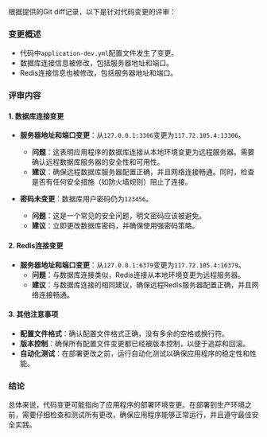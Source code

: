 根据提供的Git diff记录，以下是针对代码变更的评审：

### 变更概述
- 代码中`application-dev.yml`配置文件发生了变更。
- 数据库连接信息被修改，包括服务器地址和端口。
- Redis连接信息也被修改，包括服务器地址和端口。

### 评审内容

#### 1. 数据库连接变更
- **服务器地址和端口变更**：从`127.0.0.1:3306`变更为`117.72.105.4:13306`。
  - **问题**：这表明应用程序的数据库连接从本地环境变更为远程服务器。需要确认远程数据库服务器的安全性和可用性。
  - **建议**：确保远程数据库服务器配置正确，并且网络连接畅通。同时，检查是否有任何安全措施（如防火墙规则）阻止了连接。

- **密码未变更**：数据库用户密码仍为`123456`。
  - **问题**：这是一个常见的安全问题，明文密码应该被避免。
  - **建议**：立即更改数据库密码，并确保使用强密码策略。

#### 2. Redis连接变更
- **服务器地址和端口变更**：从`127.0.0.1:6379`变更为`117.72.105.4:16379`。
  - **问题**：与数据库连接类似，Redis连接从本地环境变更为远程服务器。
  - **建议**：与数据库连接的相同建议，确保远程Redis服务器配置正确，并且网络连接畅通。

#### 3. 其他注意事项
- **配置文件格式**：确认配置文件格式正确，没有多余的空格或换行符。
- **版本控制**：确保所有配置文件变更都已经被版本控制，以便于追踪和回滚。
- **自动化测试**：在部署更改之前，运行自动化测试以确保应用程序的稳定性和性能。

### 结论
总体来说，代码变更可能指向了应用程序的部署环境变更。在部署到生产环境之前，需要仔细检查和测试所有更改，确保应用程序能够正常运行，并且遵守最佳安全实践。